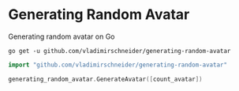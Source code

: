 # Generating Random Avatar

Generating random avatar on Go

```shell
go get -u github.com/vladimirschneider/generating-random-avatar
```

```go
import "github.com/vladimirschneider/generating-random-avatar"

generating_random_avatar.GenerateAvatar([count_avatar])
```
